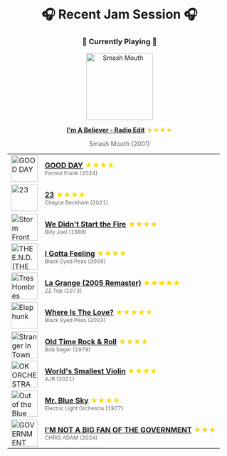 <div align='center'>

# 🎧 Recent Jam Session 🎧

<h3>🎵 Currently Playing 🎵</h3>

<a href="https://open.spotify.com/track/1RC5Mb0VhnlhnMlFDnrvE0"><img src="https://i.scdn.co/image/ab67616d0000b273e271723e2054ba24d0b06075" width="150" height="150" alt="Smash Mouth" /></a>

<b><a href="https://open.spotify.com/track/1RC5Mb0VhnlhnMlFDnrvE0">I'm A Believer - Radio Edit</a></b><span style="color: gold;"> ★★★★</span>

<span style="color: #666;">Smash Mouth (2001)</span>

<table style='margin: 0 auto; max-width: 550px;'>
<tr>
<td width="60"><a href="https://open.spotify.com/track/5KXXi90Q4pjVxEapZjRC9O"><img src="https://i.scdn.co/image/ab67616d0000b273aaf0e1d8a18dbddf10a2be13" width="60" height="60" alt="GOOD DAY" /></a></td>
<td><b><a href="https://open.spotify.com/track/5KXXi90Q4pjVxEapZjRC9O">GOOD DAY</a></b> <span style="color: gold;"> ★★★★</span><br><span style="font-size: 12px; color: #666;">Forrest Frank (2024)</span></td>
</tr>
<tr>
<td width="60"><a href="https://open.spotify.com/track/1ZpPaBDswjV3VSUKqLDXPE"><img src="https://i.scdn.co/image/ab67616d0000b2738dad7cd9e76fa42013c50d44" width="60" height="60" alt="23" /></a></td>
<td><b><a href="https://open.spotify.com/track/1ZpPaBDswjV3VSUKqLDXPE">23</a></b> <span style="color: gold;"> ★★★★</span><br><span style="font-size: 12px; color: #666;">Chayce Beckham (2021)</span></td>
</tr>
<tr>
<td width="60"><a href="https://open.spotify.com/track/3Cx4yrFaX8CeHwBMReOWXI"><img src="https://i.scdn.co/image/ab67616d0000b2731946747b8692919f98918ec4" width="60" height="60" alt="Storm Front" /></a></td>
<td><b><a href="https://open.spotify.com/track/3Cx4yrFaX8CeHwBMReOWXI">We Didn't Start the Fire</a></b> <span style="color: gold;"> ★★★★</span><br><span style="font-size: 12px; color: #666;">Billy Joel (1989)</span></td>
</tr>
<tr>
<td width="60"><a href="https://open.spotify.com/track/2H1047e0oMSj10dgp7p2VG"><img src="https://i.scdn.co/image/ab67616d0000b273382514f0114ba8f4a16d5db4" width="60" height="60" alt="THE E.N.D. (THE ENERGY NEVER DIES)" /></a></td>
<td><b><a href="https://open.spotify.com/track/2H1047e0oMSj10dgp7p2VG">I Gotta Feeling</a></b> <span style="color: gold;"> ★★★★</span><br><span style="font-size: 12px; color: #666;">Black Eyed Peas (2009)</span></td>
</tr>
<tr>
<td width="60"><a href="https://open.spotify.com/track/0u6JFVn0KHHlidZxNL9gVE"><img src="https://i.scdn.co/image/ab67616d0000b273db9c5945ce3a3f873695d18a" width="60" height="60" alt="Tres Hombres (Expanded 2006 Remaster)" /></a></td>
<td><b><a href="https://open.spotify.com/track/0u6JFVn0KHHlidZxNL9gVE">La Grange (2005 Remaster)</a></b> <span style="color: gold;"> ★★★★★</span><br><span style="font-size: 12px; color: #666;">ZZ Top (1973)</span></td>
</tr>
<tr>
<td width="60"><a href="https://open.spotify.com/track/0xmjwnQ3FNE6HuWCt2nHdZ"><img src="https://i.scdn.co/image/ab67616d0000b2735db09bde92cc685403d7068f" width="60" height="60" alt="Elephunk" /></a></td>
<td><b><a href="https://open.spotify.com/track/0xmjwnQ3FNE6HuWCt2nHdZ">Where Is The Love?</a></b> <span style="color: gold;"> ★★★★★</span><br><span style="font-size: 12px; color: #666;">Black Eyed Peas (2003)</span></td>
</tr>
<tr>
<td width="60"><a href="https://open.spotify.com/track/5EOoMWIB9iK4ZpcSex9Ec7"><img src="https://i.scdn.co/image/ab67616d0000b273ef063cb80508c55eb443a671" width="60" height="60" alt="Stranger In Town" /></a></td>
<td><b><a href="https://open.spotify.com/track/5EOoMWIB9iK4ZpcSex9Ec7">Old Time Rock & Roll</a></b> <span style="color: gold;"> ★★★★</span><br><span style="font-size: 12px; color: #666;">Bob Seger (1978)</span></td>
</tr>
<tr>
<td width="60"><a href="https://open.spotify.com/track/2GujK1FWxxOZ118PaWNgbZ"><img src="https://i.scdn.co/image/ab67616d0000b2730b2dd5b222295ed11c07954c" width="60" height="60" alt="OK ORCHESTRA" /></a></td>
<td><b><a href="https://open.spotify.com/track/2GujK1FWxxOZ118PaWNgbZ">World's Smallest Violin</a></b> <span style="color: gold;"> ★★★★</span><br><span style="font-size: 12px; color: #666;">AJR (2021)</span></td>
</tr>
<tr>
<td width="60"><a href="https://open.spotify.com/track/2RlgNHKcydI9sayD2Df2xp"><img src="https://i.scdn.co/image/ab67616d0000b273ae954a17f0cfa013c364bb06" width="60" height="60" alt="Out of the Blue" /></a></td>
<td><b><a href="https://open.spotify.com/track/2RlgNHKcydI9sayD2Df2xp">Mr. Blue Sky</a></b> <span style="color: gold;"> ★★★★</span><br><span style="font-size: 12px; color: #666;">Electric Light Orchestra (1977)</span></td>
</tr>
<tr>
<td width="60"><a href="https://open.spotify.com/track/4WOpMR1g1rDz8zQ3awMxDL"><img src="https://i.scdn.co/image/ab67616d0000b273d0f459fe1d5e7c5f51d64a7e" width="60" height="60" alt="GOVERNMENT PACK" /></a></td>
<td><b><a href="https://open.spotify.com/track/4WOpMR1g1rDz8zQ3awMxDL">I'M NOT A BIG FAN OF THE GOVERNMENT</a></b> <span style="color: gold;"> ★★★</span><br><span style="font-size: 12px; color: #666;">CHRIS ADAM (2024)</span></td>
</tr>
</table>
</div>

